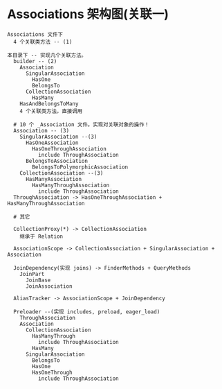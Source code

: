 # Associations 架构图(关联一)

    Associations 文件下
      4 个关联类方法 -- (1)

    本目录下 -- 实现几个关联方法。
      builder -- (2)
        Association
          SingularAssociation
            HasOne
            BelongsTo
          CollectionAssociation
            HasMany
        HasAndBelongsToMany
        4 个关联类方法，直接调用

      # 10 个 _Association 文件。实现对关联对象的操作！
      Association -- (3)
        SingularAssociation --(3)
          HasOneAssociation
            HasOneThroughAssociation
              include ThroughAssociation
          BelongsToAssociation
            BelongsToPolymorphicAssociation
        CollectionAssociation --(3)
          HasManyAssociation
            HasManyThroughAssociation
              include ThroughAssociation
      ThroughAssociation -> HasOneThroughAssociation + HasManyThroughAssociation

      # 其它

      CollectionProxy(*) -> CollectionAssociation
        继承于 Relation

      AssociationScope -> CollectionAssociation + SingularAssociation + Association

      JoinDependency(实现 joins) -> FinderMethods + QueryMethods
        JoinPart
          JoinBase
          JoinAssociation

      AliasTracker -> AssociationScope + JoinDependency

      Preloader --(实现 includes, preload, eager_load)
        ThroughAssociation
        Association
          CollectionAssociation
            HasManyThrough
              include ThroughAssociation
            HasMany
          SingularAssociation
            BelongsTo
            HasOne
            HasOneThrough
              include ThroughAssociation

